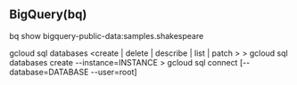 ## BigQuery(bq)

bq show bigquery-public-data:samples.shakespeare


gcloud sql databases <create  | delete | describe | list | patch >
    > gcloud sql databases create <database> --instance=INSTANCE
    > gcloud sql connect <instance> [--database=DATABASE --user=root]